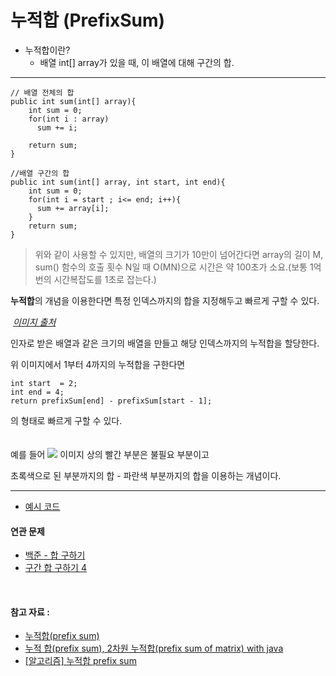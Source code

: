 # 누적합 (PrefixSum)

- 누적합이란?
    - 배열 int[] array가 있을 때, 이 배열에 대해 구간의 합.

---

```
// 배열 전체의 합
public int sum(int[] array){
    int sum = 0;
    for(int i : array)
      sum += i;
      
    return sum; 
}

//배열 구간의 합
public int sum(int[] array, int start, int end){
    int sum = 0;
    for(int i = start ; i<= end; i++){
      sum += array[i];
    }
    return sum; 
}
```

> 위와 같이 사용할 수 있지만, 배열의 크기가 10만이 넘어간다면
> array의 길이 M, sum() 함수의 호출 횟수 N일 때 O(MN)으로
> 시간은 약 100초가 소요.(보통 1억번의 시간복잡도를 1초로 잡는다.)

**누적합**의 개념을 이용한다면 특정 인덱스까지의 합을 지정해두고 빠르게 구할 수 있다.

<p>
    <img src="https://img1.daumcdn.net/thumb/R1280x0/?scode=mtistory2&fname=https%3A%2F%2Ft1.daumcdn.net%2Fcfile%2Ftistory%2F9951294A5DF6250826" alt>
    <em>
      <a href="https://jow1025.tistory.com/47">이미지 출처</a>
    </em>
</p>

인자로 받은 배열과 같은 크기의 배열을 만들고 해당 인덱스까지의 누적합을 할당한다.

위 이미지에서 1부터 4까지의 누적합을 구한다면

```
int start  = 2;
int end = 4;
return prefixSum[end] - prefixSum[start - 1]; 
```

의 형태로 빠르게 구할 수 있다.
<br/>
<br/>
<br/>
예를 들어
![](https://img1.daumcdn.net/thumb/R1280x0/?scode=mtistory2&fname=https%3A%2F%2Fblog.kakaocdn.net%2Fdn%2Fbgovxr%2FbtrUGq5U2OW%2FiFYbGK8nA1XGKoqoJqNm50%2Fimg.png)
이미지 상의 빨간 부분은 불필요 부분이고

초록색으로 된 부분까지의 합 - 파란색 부분까지의 합을 이용하는 개념이다.


---
- [예시 코드](https://github.com/dhksrl997/Algorithm-study/blob/main/src/main/java/PreFixSum/PreFixSumExample.java)


#### 연관 문제

- [백준 - 합 구하기](https://www.acmicpc.net/problem/11441)
- [구간 합 구하기 4](https://www.acmicpc.net/problem/11659)

<br/>

#### 참고 자료 :

- [누적합(prefix sum)](https://jow1025.tistory.com/47)
- [누적 합(prefix sum), 2차원 누적합(prefix sum of matrix) with java](https://nahwasa.com/entry/%EB%88%84%EC%A0%81-%ED%95%A9prefix-sum-2%EC%B0%A8%EC%9B%90-%EB%88%84%EC%A0%81%ED%95%A9prefix-sum-of-matrix-with-java)
- [[알고리즘] 누적합 prefix sum](https://kjs-dev.tistory.com/entry/%EC%95%8C%EA%B3%A0%EB%A6%AC%EC%A6%98-%EB%88%84%EC%A0%81%ED%95%A9-prefix-sum)
